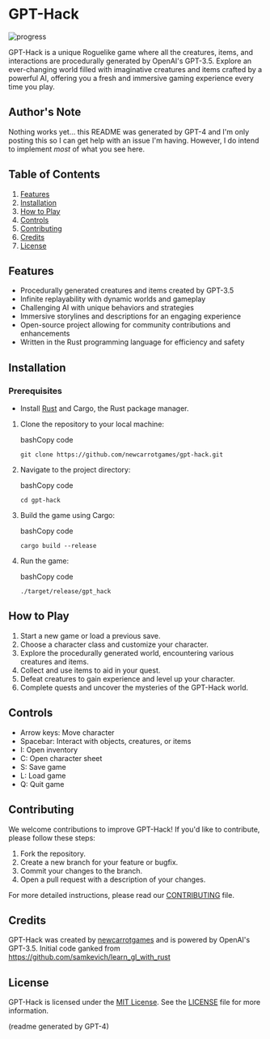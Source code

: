 GPT-Hack
========

![progress](https://github.com/newcarrotgames/gpthack/blob/main/assets/progress.jpg?raw=true)

GPT-Hack is a unique Roguelike game where all the creatures, items, and interactions are procedurally generated by OpenAI's GPT-3.5. Explore an ever-changing world filled with imaginative creatures and items crafted by a powerful AI, offering you a fresh and immersive gaming experience every time you play.

Author's Note
-------------

Nothing works yet... this README was generated by GPT-4 and I'm only posting this so I can get help with an issue I'm having. However, I do intend to implement _most_ of what you see here.

Table of Contents
-----------------

1.  [Features](#features)
2.  [Installation](#installation)
3.  [How to Play](#how-to-play)
4.  [Controls](#controls)
5.  [Contributing](#contributing)
6.  [Credits](#credits)
7.  [License](#license)

Features
--------

*   Procedurally generated creatures and items created by GPT-3.5
*   Infinite replayability with dynamic worlds and gameplay
*   Challenging AI with unique behaviors and strategies
*   Immersive storylines and descriptions for an engaging experience
*   Open-source project allowing for community contributions and enhancements
*   Written in the Rust programming language for efficiency and safety

Installation
------------

### Prerequisites

*   Install [Rust](https://www.rust-lang.org/tools/install) and Cargo, the Rust package manager.

1.  Clone the repository to your local machine:
    
    bashCopy code
    
    `git clone https://github.com/newcarrotgames/gpt-hack.git`
    
2.  Navigate to the project directory:
    
    bashCopy code
    
    `cd gpt-hack`
    
3.  Build the game using Cargo:
    
    bashCopy code
    
    `cargo build --release`
    
4.  Run the game:
    
    bashCopy code
    
    `./target/release/gpt_hack`
    

How to Play
-----------

1.  Start a new game or load a previous save.
2.  Choose a character class and customize your character.
3.  Explore the procedurally generated world, encountering various creatures and items.
4.  Collect and use items to aid in your quest.
5.  Defeat creatures to gain experience and level up your character.
6.  Complete quests and uncover the mysteries of the GPT-Hack world.

Controls
--------

*   Arrow keys: Move character
*   Spacebar: Interact with objects, creatures, or items
*   I: Open inventory
*   C: Open character sheet
*   S: Save game
*   L: Load game
*   Q: Quit game

Contributing
------------

We welcome contributions to improve GPT-Hack! If you'd like to contribute, please follow these steps:

1.  Fork the repository.
2.  Create a new branch for your feature or bugfix.
3.  Commit your changes to the branch.
4.  Open a pull request with a description of your changes.

For more detailed instructions, please read our [CONTRIBUTING](CONTRIBUTING.md) file.

Credits
-------

GPT-Hack was created by [newcarrotgames](https://github.com/newcarrotgames) and is powered by OpenAI's GPT-3.5.
Initial code ganked from https://github.com/samkevich/learn_gl_with_rust

License
-------

GPT-Hack is licensed under the [MIT License](LICENSE). See the [LICENSE](LICENSE) file for more information.

(readme generated by GPT-4)